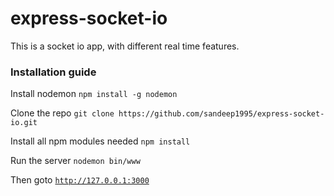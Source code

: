 # express-socket-io
This is a socket io app, with different real time features.

<h3>Installation guide</h3>
<p>
Install nodemon
<code>npm install -g nodemon</code>
</p>
<p>
Clone the repo
<code>git clone https://github.com/sandeep1995/express-socket-io.git</code>
</p>
<p>
Install all npm modules needed
<code>npm install </code>
</p>
<p>
Run the server
<code>nodemon bin/www </code>
</p>

Then goto <code>http://127.0.0.1:3000 </code>
